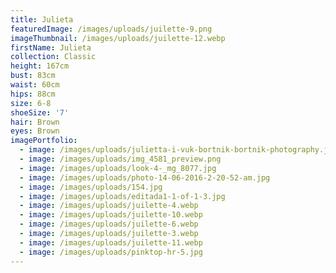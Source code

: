 ```yaml
---
title: Julieta
featuredImage: /images/uploads/juilette-9.png
imageThumbnail: /images/uploads/juilette-12.webp
firstName: Julieta
collection: Classic
height: 167cm
bust: 83cm
waist: 60cm
hips: 88cm
size: 6-8
shoeSize: '7'
hair: Brown
eyes: Brown
imagePortfolio:
  - image: /images/uploads/julietta-i-vuk-bortnik-bortnik-photography.jpg
  - image: /images/uploads/img_4581_preview.png
  - image: /images/uploads/look-4-_mg_8077.jpg
  - image: /images/uploads/photo-14-06-2016-2-20-52-am.jpg
  - image: /images/uploads/154.jpg
  - image: /images/uploads/editada1-1-of-1-3.jpg
  - image: /images/uploads/juilette-4.webp
  - image: /images/uploads/juilette-10.webp
  - image: /images/uploads/juilette-6.webp
  - image: /images/uploads/juilette-3.webp
  - image: /images/uploads/juilette-11.webp
  - image: /images/uploads/pinktop-hr-5.jpg
---
```


